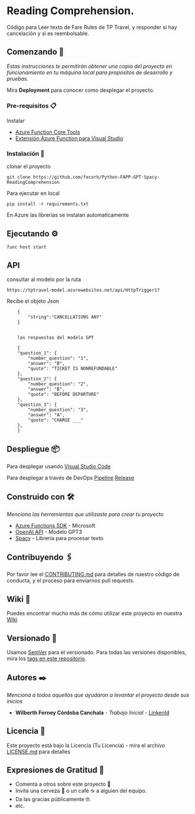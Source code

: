 # Reading Comprehension.

Código para Leer texto de Fare Rules de TP Travel, y responder si hay cancelación
y si es reembolsable. 


## Comenzando 🚀

_Estas instrucciones te permitirán obtener una copia del proyecto en funcionamiento en tu máquina local para propósitos de desarrollo y pruebas._

Mira **Deployment** para conocer como desplegar el proyecto.


### Pre-requisitos 📋

Instalar
- [Azure Function Core Tools](https://docs.microsoft.com/en-us/azure/azure-functions/functions-run-local?tabs=v4%2Cwindows%2Ccsharp%2Cportal%2Cbash)
- [Extensión Azure Function para Visual Studio](https://github.com/microsoft/vscode-azurefunctions)

### Instalación 🔧


clonar el proyecto

```
git clone https://github.com/fecork/Python-FAPP-GPT-Spacy-ReadingComprehension
```

Para ejecutar en local

```
pip install -r requirements.txt
```

En Azure las librerías se instalan automaticamente

## Ejecutando ⚙️

```
func host start
```

## API

consultar al modelo por la ruta

```
https://tptravel-model.azurewebsites.net/api/HttpTrigger1?
```

Recibe el objeto Json

```
    {
        "string":"CANCELLATIONS ANY"
    }
```
```

    las respuestas del modelo GPT

    {
	"question_1": {
		"number_question": "1",
		"answer": "B",
		"quote": "TICKET IS NONREFUNDABLE"
	},
	"question_2": {
		"number_question": "2",
		"answer": "B",
		"quote": "BEFORE DEPARTURE"
	},
	"question_3": {
		"number_question": "3",
		"answer": "A",
		"quote": "CHARGE ___"
	},
    }
```

## Despliegue 📦

Para desplegar usando [Visual Studio Code](https://fecork.notion.site/Desplegar-c-digo-en-Azure-Function-con-Visual-Studio-Code-df55f8a586af43709ef499ab4dc298c4)

Para desplegar a través de DevOps
[Pipeline](https://fecork.notion.site/Pipeline-para-Azure-Function-4a46b6b2529a4311841d6a51516ecf2a)
[Release](https://fecork.notion.site/Release-para-Azure-Function-3203b3a312aa40a79c2074533fc252d5)

## Construido con 🛠️

_Menciona las herramientas que utilizaste para crear tu proyecto_

* [Azure Functions SDK](https://pypi.org/project/azure-functions/) - Microsoft
* [OpenAI API](https://openai.com/blog/openai-api/) - Modelo GPT3
* [Spacy](https://spacy.io) - Librería para procesar texto

## Contribuyendo 🖇️

Por favor lee el [CONTRIBUTING.md](https://gist.github.com/villanuevand/xxxxxx) para detalles de nuestro código de conducta, y el proceso para enviarnos pull requests.

## Wiki 📖

Puedes encontrar mucho más de cómo utilizar este proyecto en nuestra [Wiki](https://github.com/tu/proyecto/wiki)

## Versionado 📌

Usamos [SemVer](http://semver.org/) para el versionado. Para todas las versiones disponibles, mira los [tags en este repositorio](https://github.com/tu/proyecto/tags).

## Autores ✒️

_Menciona a todos aquellos que ayudaron a levantar el proyecto desde sus inicios_

* **Wilberth Ferney Córdoba Canchala** - *Trabajo Inicial* - [LinkenId](https://github.com/villanuevand)
## Licencia 📄

Este proyecto está bajo la Licencia (Tu Licencia) - mira el archivo [LICENSE.md](LICENSE.md) para detalles

## Expresiones de Gratitud 🎁

* Comenta a otros sobre este proyecto 📢
* Invita una cerveza 🍺 o un café ☕ a alguien del equipo. 
* Da las gracias públicamente 🤓.
* etc.